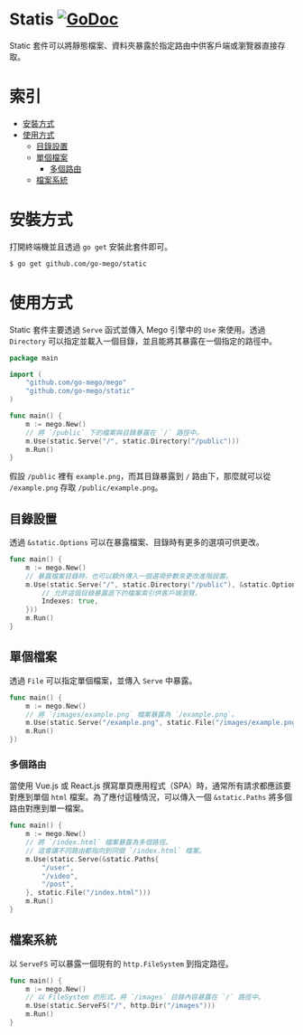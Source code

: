 # Statis [![GoDoc](https://godoc.org/github.com/go-mego/static?status.svg)](https://godoc.org/github.com/go-mego/static)

Static 套件可以將靜態檔案、資料夾暴露於指定路由中供客戶端或瀏覽器直接存取。

# 索引

* [安裝方式](#安裝方式)
* [使用方式](#使用方式)
	* [目錄設置](#目錄設置)
    * [單個檔案](#單個檔案)
        * [多個路由](#多個路由)
    * [檔案系統](#檔案系統)

# 安裝方式

打開終端機並且透過 `go get` 安裝此套件即可。

```bash
$ go get github.com/go-mego/static
```

# 使用方式

Static 套件主要透過 `Serve` 函式並傳入 Mego 引擎中的 `Use` 來使用。透過 `Directory` 可以指定並載入一個目錄，並且能將其暴露在一個指定的路徑中。

```go
package main

import (
	"github.com/go-mego/mego"
	"github.com/go-mego/static"
)

func main() {
	m := mego.New()
	// 將 `/public` 下的檔案與目錄暴露在 `/` 路徑中。
	m.Use(static.Serve("/", static.Directory("/public")))
	m.Run()
}
```

假設 `/public` 裡有 `example.png`，而其目錄暴露到 `/` 路由下，那麼就可以從 `/example.png` 存取 `/public/example.png`。

## 目錄設置

透過 `&static.Options` 可以在暴露檔案、目錄時有更多的選項可供更改。

```go
func main() {
	m := mego.New()
	// 暴露檔案目錄時，也可以額外傳入一個選項參數來更改進階設置。
	m.Use(static.Serve("/", static.Directory("/public"), &static.Options{
		// 允許這個目錄暴露底下的檔案索引供客戶端瀏覽。
		Indexes: true,
	}))
	m.Run()
}
```

## 單個檔案

透過 `File` 可以指定單個檔案，並傳入 `Serve` 中暴露。

```go
func main() {
	m := mego.New()
	// 將 `/images/example.png` 檔案暴露為 `/example.png`。
	m.Use(static.Serve("/example.png", static.File("/images/example.png")))
	m.Run()
})
```

### 多個路由

當使用 Vue.js 或 React.js 撰寫單頁應用程式（SPA）時，通常所有請求都應該要對應到單個 `html` 檔案。為了應付這種情況，可以傳入一個 `&static.Paths` 將多個路由對應到單一檔案。

```go
func main() {
	m := mego.New()
	// 將 `/index.html` 檔案暴露為多個路徑。
	// 這會讓不同路由都指向到同個 `/index.html` 檔案。
	m.Use(static.Serve(&static.Paths{
		"/user",
		"/video",
		"/post",
	}, static.File("/index.html")))
	m.Run()
}
```

## 檔案系統

以 `ServeFS` 可以暴露一個現有的 `http.FileSystem` 到指定路徑。

```go
func main() {
	m := mego.New()
	// 以 FileSystem 的形式，將 `/images` 目錄內容暴露在 `/` 路徑中。
	m.Use(static.ServeFS("/", http.Dir("/images")))
	m.Run()
}
```